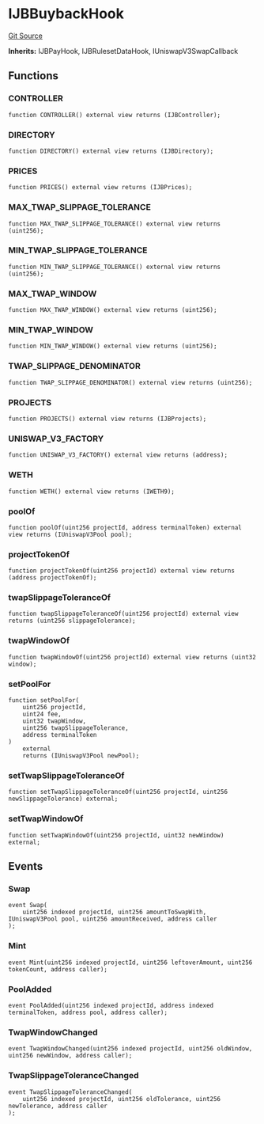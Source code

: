 # IJBBuybackHook
[Git Source](https://github.com/Bananapus/nana-buyback-hook/blob/9137c87bcd7400fb4252d57a5052a3c2a4978154/src/interfaces/IJBBuybackHook.sol)

**Inherits:**
IJBPayHook, IJBRulesetDataHook, IUniswapV3SwapCallback


## Functions
### CONTROLLER


```solidity
function CONTROLLER() external view returns (IJBController);
```

### DIRECTORY


```solidity
function DIRECTORY() external view returns (IJBDirectory);
```

### PRICES


```solidity
function PRICES() external view returns (IJBPrices);
```

### MAX_TWAP_SLIPPAGE_TOLERANCE


```solidity
function MAX_TWAP_SLIPPAGE_TOLERANCE() external view returns (uint256);
```

### MIN_TWAP_SLIPPAGE_TOLERANCE


```solidity
function MIN_TWAP_SLIPPAGE_TOLERANCE() external view returns (uint256);
```

### MAX_TWAP_WINDOW


```solidity
function MAX_TWAP_WINDOW() external view returns (uint256);
```

### MIN_TWAP_WINDOW


```solidity
function MIN_TWAP_WINDOW() external view returns (uint256);
```

### TWAP_SLIPPAGE_DENOMINATOR


```solidity
function TWAP_SLIPPAGE_DENOMINATOR() external view returns (uint256);
```

### PROJECTS


```solidity
function PROJECTS() external view returns (IJBProjects);
```

### UNISWAP_V3_FACTORY


```solidity
function UNISWAP_V3_FACTORY() external view returns (address);
```

### WETH


```solidity
function WETH() external view returns (IWETH9);
```

### poolOf


```solidity
function poolOf(uint256 projectId, address terminalToken) external view returns (IUniswapV3Pool pool);
```

### projectTokenOf


```solidity
function projectTokenOf(uint256 projectId) external view returns (address projectTokenOf);
```

### twapSlippageToleranceOf


```solidity
function twapSlippageToleranceOf(uint256 projectId) external view returns (uint256 slippageTolerance);
```

### twapWindowOf


```solidity
function twapWindowOf(uint256 projectId) external view returns (uint32 window);
```

### setPoolFor


```solidity
function setPoolFor(
    uint256 projectId,
    uint24 fee,
    uint32 twapWindow,
    uint256 twapSlippageTolerance,
    address terminalToken
)
    external
    returns (IUniswapV3Pool newPool);
```

### setTwapSlippageToleranceOf


```solidity
function setTwapSlippageToleranceOf(uint256 projectId, uint256 newSlippageTolerance) external;
```

### setTwapWindowOf


```solidity
function setTwapWindowOf(uint256 projectId, uint32 newWindow) external;
```

## Events
### Swap

```solidity
event Swap(
    uint256 indexed projectId, uint256 amountToSwapWith, IUniswapV3Pool pool, uint256 amountReceived, address caller
);
```

### Mint

```solidity
event Mint(uint256 indexed projectId, uint256 leftoverAmount, uint256 tokenCount, address caller);
```

### PoolAdded

```solidity
event PoolAdded(uint256 indexed projectId, address indexed terminalToken, address pool, address caller);
```

### TwapWindowChanged

```solidity
event TwapWindowChanged(uint256 indexed projectId, uint256 oldWindow, uint256 newWindow, address caller);
```

### TwapSlippageToleranceChanged

```solidity
event TwapSlippageToleranceChanged(
    uint256 indexed projectId, uint256 oldTolerance, uint256 newTolerance, address caller
);
```

